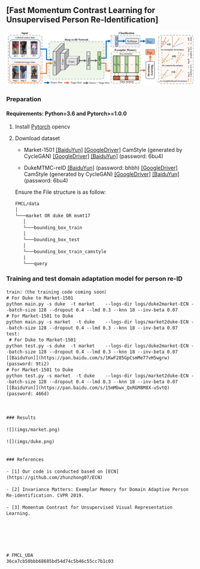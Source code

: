 ## [Fast  Momentum Contrast Learning for Unsupervised Person Re-Identification]

![](imgs/framework.png)


### Preparation

#### Requirements: Python=3.6 and Pytorch>=1.0.0

1. Install [Pytorch](http://pytorch.org/) opencv

2. Download dataset

   - Market-1501 [[BaiduYun]](http://pan.baidu.com/s/1ntIi2Op) [[GoogleDriver]](https://drive.google.com/file/d/0B8-rUzbwVRk0c054eEozWG9COHM/view?usp=sharing) CamStyle (generated by CycleGAN) [[GoogleDriver]](https://drive.google.com/open?id=1klY3nBS2sD4pxcyUbSlhtfTk9ButMNW1) [[BaiduYun]](https://pan.baidu.com/s/1NHv1UfI9bKo1XrDx8g70ow) (password: 6bu4)
   
   - DukeMTMC-reID [[BaiduYun]](https://pan.baidu.com/s/1jS0XM7Var5nQGcbf9xUztw) (password: bhbh) [[GoogleDriver]](https://drive.google.com/open?id=1jjE85dRCMOgRtvJ5RQV9-Afs-2_5dY3O) CamStyle (generated by CycleGAN) [[GoogleDriver]](https://drive.google.com/open?id=1tNc-7C3mpSFa_xOti2PmUVXTEiqmJlUI) [[BaiduYun]](https://pan.baidu.com/s/1NHv1UfI9bKo1XrDx8g70ow) (password: 6bu4)
   
   
   Ensure the File structure is as follow:
   
   ```
   FMCL/data    
   │
   └───market OR duke OR msmt17
      │   
      └───bounding_box_train
      │   
      └───bounding_box_test
      │   
      └───bounding_box_train_camstyle
      | 
      └───query
   ```

### Training and test domain adaptation model for person re-ID

  ```Shell
  train:（the training code coming soon）
  # For Duke to Market-1501
  python main.py -s duke  -t market    --logs-dir logs/duke2market-ECN --batch-size 128 --dropout 0.4 --lmd 0.3 --knn 18 --inv-beta 0.07 
  # For Market-1501 to Duke
  python main.py -s market  -t duke    --logs-dir logs/market2duke-ECN --batch-size 128 --dropout 0.4 --lmd 0.3 --knn 18 --inv-beta 0.07 
  test:
   # For Duke to Market-1501
  python test.py -s duke  -t market    --logs-dir logs/duke2market-ECN --batch-size 128 --dropout 0.4 --lmd 0.3 --knn 18 --inv-beta 0.07 
  [[BaiduYun]](https://pan.baidu.com/s/1KwF285GpCsmMe77vH5wgrw) (password: 9ti2)
  # For Market-1501 to Duke
  python test.py -s market  -t duke    --logs-dir logs/market2duke-ECN --batch-size 128 --dropout 0.4 --lmd 0.3 --knn 18 --inv-beta 0.07 
  [[BaiduYun]](https://pan.baidu.com/s/15mMbwx_QxRGM8M8X-uSvtQ) (password: 466d)

 

### Results

![](imgs/market.png) 

![](imgs/duke.png)

       
### References

- [1] Our code is conducted based on [ECN](https://github.com/zhunzhong07/ECN)

- [2] Invariance Matters: Exemplar Memory for Domain Adaptive Person Re-identification. CVPR 2019.

- [3] Momentum Contrast for Unsupervised Visual Representation Learning. 



    


# FMCL_UDA
36ca7cb50bbb68685bd54d74c5b46c55cc7b1c03
